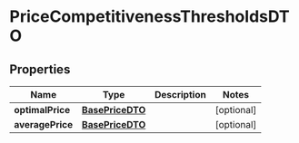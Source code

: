 

# PriceCompetitivenessThresholdsDTO

## Properties

Name | Type | Description | Notes
------------ | ------------- | ------------- | -------------
**optimalPrice** | [**BasePriceDTO**](BasePriceDTO.md) |  |  [optional]
**averagePrice** | [**BasePriceDTO**](BasePriceDTO.md) |  |  [optional]




